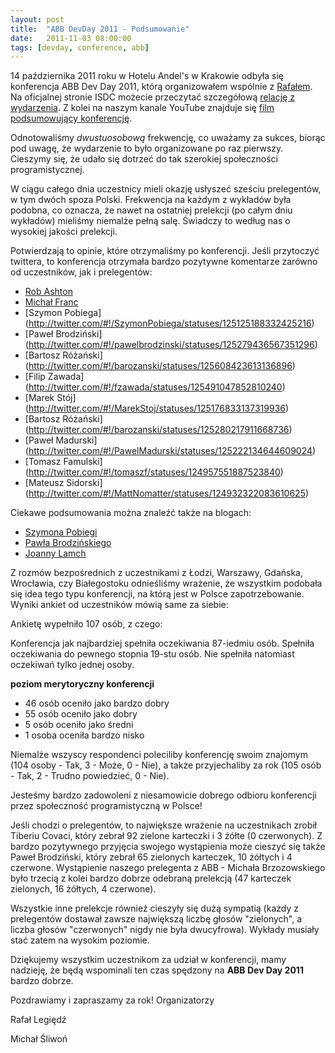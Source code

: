 ```yaml
---
layout: post
title: 	"ABB DevDay 2011 - Podsumowanie"
date: 	2011-11-03 08:00:00
tags: [devday, conference, abb]
---
```

14 października 2011 roku w Hotelu Andel's w Krakowie odbyła się konferencja ABB Dev Day 2011, którą organizowałem wspólnie z [Rafałem](http://twitter.com/rafek).
Na oficjalnej stronie ISDC możecie przeczytać szczegółową [relację z wydarzenia](http://www.abb.pl/cawp/seitp202/926311f89e9ce125c125793000411540.aspx). Z kolei na naszym kanale YouTube znajduje się [film podsumowujący konferencję](http://www.youtube.com/watch?v=KAtOFLC0m48%C2%A0).

Odnotowaliśmy *dwustuosobową* frekwencję, co uważamy za sukces, biorąc pod uwagę, że wydarzenie to było organizowane po raz pierwszy.
Cieszymy się, że udało się dotrzeć do tak szerokiej społeczności programistycznej.

W ciągu całego dnia uczestnicy mieli okazję usłyszeć sześciu prelegentów, w tym dwóch spoza Polski.
Frekwencja na każdym z wykładów była podobna, co oznacza, że nawet na ostatniej prelekcji (po całym dniu wykładów) mieliśmy niemalże pełną salę.
Świadczy to według nas o wysokiej jakości prelekcji.

Potwierdzają to opinie, które otrzymaliśmy po konferencji.
Jeśli przytoczyć twittera, to konferencja otrzymała bardzo pozytywne komentarze zarówno od uczestników, jak i prelegentów:

  * [Rob Ashton](http://twitter.com/#!/RobAshton/statuses/124988990871965697)
  * [Michał Franc](http://twitter.com/#!/francmichal/statuses/124940071832002560)
  * [Szymon Pobiega] (http://twitter.com/#!/SzymonPobiega/statuses/125125188332425216)
  * [Paweł Brodziński] (http://twitter.com/#!/pawelbrodzinski/statuses/125279436567351296)
  * [Bartosz Różański] (http://twitter.com/#!/barozanski/statuses/125608423613136896)
  * [Filip Zawada] (http://twitter.com/#!/fzawada/statuses/125491047852810240)
  * [Marek Stój] (http://twitter.com/#!/MarekStoj/statuses/125176833137319936)
  * [Bartosz Różański] (http://twitter.com/#!/barozanski/statuses/125280217911668736)
  * [Paweł Madurski] (http://twitter.com/#!/PawelMadurski/statuses/125222134644609024)
  * [Tomasz Famulski] (http://twitter.com/#!/tomaszf/statuses/124957551887523840)
  * [Mateusz Sidorski] (http://twitter.com/#!/MattNomatter/statuses/124932322083610625)
 
Ciekawe podsumowania można znaleźć także na blogach:

  * [Szymona Pobiegi](http://simon-says-architecture.com/2011/10/20/abb-dev-day201)
  * [Pawła Brodzińskiego](http://blog.brodzinski.com/2011/10/visual-management.html)
  * [Joanny Lamch](http://jlfedra.blogspot.com/2011/10/abb-dev-day-2011.html)

Z rozmów bezpośrednich z uczestnikami z Łodzi, Warszawy, Gdańska, Wrocławia, czy Białegostoku odnieśliśmy wrażenie, że wszystkim podobała się idea tego typu konferencji, na którą jest w Polsce zapotrzebowanie.
Wyniki ankiet od uczestników mówią same za siebie:

Ankietę wypełniło 107 osób, z czego:

Konferencja jak najbardziej spełniła oczekiwania 87-iedmiu osób.
Spełniła oczekiwania do pewnego stopnia 19-stu osób.
Nie spełniła natomiast oczekiwań tylko jednej osoby.

**poziom merytoryczny konferencji**

  * 46 osób oceniło jako bardzo dobry
  * 55 osób oceniło jako dobry
  * 5 osób oceniło jako średni
  * 1 osoba oceniła bardzo nisko

Niemalże wszyscy respondenci poleciliby konferencję swoim znajomym (104 osoby - Tak, 3 - Może, 0 - Nie), a także przyjechaliby za rok (105 osób - Tak, 2 - Trudno powiedzieć, 0 - Nie).

Jesteśmy bardzo zadowoleni z niesamowicie dobrego odbioru konferencji przez społeczność programistyczną w Polsce!

Jeśli chodzi o prelegentów, to największe wrażenie na uczestnikach zrobił Tiberiu Covaci, który zebrał 92 zielone karteczki i 3 żółte (0 czerwonych).
Z bardzo pozytywnego przyjęcia swojego wystąpienia może cieszyć się także Paweł Brodziński, który zebrał 65 zielonych karteczek, 10 żółtych i 4 czerwone.
Wystąpienie naszego prelegenta z ABB - Michała Brzozowskiego było trzecią z kolei bardzo dobrze odebraną prelekcją (47 karteczek zielonych, 16 żółtych, 4 czerwone).

Wszystkie inne prelekcje również cieszyły się dużą sympatią (każdy z prelegentów dostawał zawsze największą liczbę głosów "zielonych", a liczba głosów "czerwonych" nigdy nie była dwucyfrowa).
Wykłady musiały stać zatem na wysokim poziomie.

Dziękujemy wszystkim uczestnikom za udział w konferencji, mamy nadzieję, że będą wspominali ten czas spędzony na **ABB Dev Day 2011** bardzo dobrze.

Pozdrawiamy i zapraszamy za rok!
Organizatorzy

Rafał Legiędź

Michał Śliwoń
